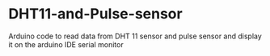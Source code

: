 # DHT11-and-Pulse-sensor
Arduino code to read data from DHT 11 sensor and pulse sensor and display it on the arduino IDE serial monitor
